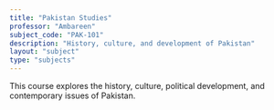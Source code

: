 ```yaml
---
title: "Pakistan Studies"
professor: "Ambareen"
subject_code: "PAK-101"
description: "History, culture, and development of Pakistan"
layout: "subject"
type: "subjects"
---
```


This course explores the history, culture, political development, and contemporary issues of Pakistan.
